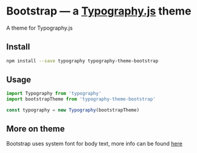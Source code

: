 # Bootstrap — a <a href='https://github.com/kyleamathews/typography.js'>Typography.js</a> theme

A theme for Typography.js

## Install
```bash
npm install --save typography typography-theme-bootstrap
```
## Usage
```javascript
import Typography from 'typography'
import bootstrapTheme from 'typography-theme-bootstrap'

const typography = new Typography(bootstrapTheme)
```
## More on theme

Bootstrap uses system font for body text, more info can be found <a href="https://css-tricks.com/snippets/css/system-font-stack/">here</a>
